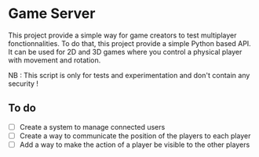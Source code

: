# Game Server

This project provide a simple way for game creators to test multiplayer fonctionnalities. To do that, this project provide a simple Python based API. It can be used for 2D and 3D games where you control a physical player with movement and rotation.

NB : This script is only for tests and experimentation and don't contain any security !

## To do

- [ ] Create a system to manage connected users
- [ ] Create a way to communicate the position of the players to each player
- [ ] Add a way to make the action of a player be visible to the other players
